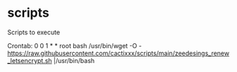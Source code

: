 # scripts
Scripts to execute

Crontab:
0 0 1 * * root bash /usr/bin/wget -O - https://raw.githubusercontent.com/cactixxx/scripts/main/zeedesings_renew_letsencrypt.sh |/usr/bin/bash
